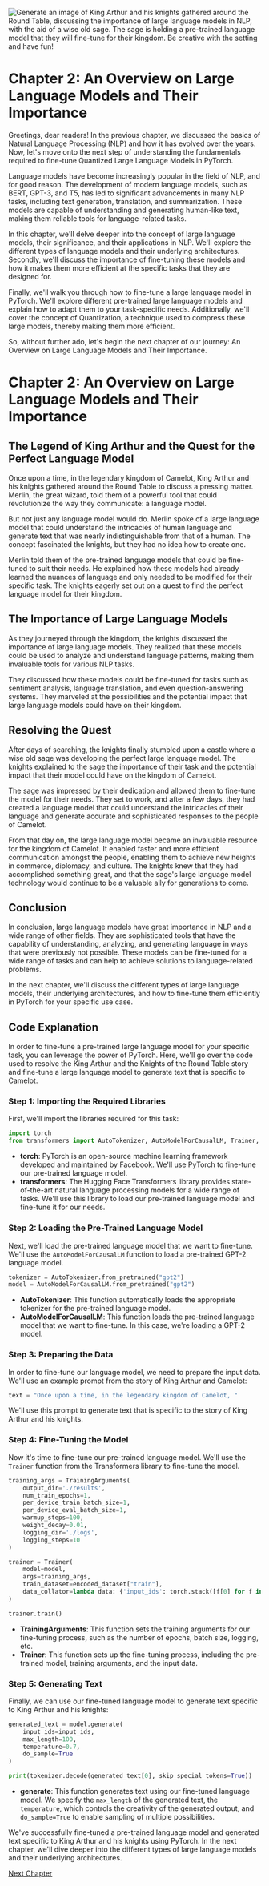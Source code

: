 ![Generate an image of King Arthur and his knights gathered around the Round Table, discussing the importance of large language models in NLP, with the aid of a wise old sage. The sage is holding a pre-trained language model that they will fine-tune for their kingdom. Be creative with the setting and have fun!](https://oaidalleapiprodscus.blob.core.windows.net/private/org-ct6DYQ3FHyJcnH1h6OA3fR35/user-qvFBAhW3klZpvcEY1psIUyDK/img-UNkrrmvk0ZEJX38bNzHqbUMp.png?st=2023-04-13T23%3A56%3A53Z&se=2023-04-14T01%3A56%3A53Z&sp=r&sv=2021-08-06&sr=b&rscd=inline&rsct=image/png&skoid=6aaadede-4fb3-4698-a8f6-684d7786b067&sktid=a48cca56-e6da-484e-a814-9c849652bcb3&skt=2023-04-13T17%3A15%3A17Z&ske=2023-04-14T17%3A15%3A17Z&sks=b&skv=2021-08-06&sig=wm3mT4TJtpTEX8Hyz6DMug4MxV9yabE/TBke29jtAUs%3D)


# Chapter 2: An Overview on Large Language Models and Their Importance

Greetings, dear readers! In the previous chapter, we discussed the basics of Natural Language Processing (NLP) and how it has evolved over the years. Now, let's move onto the next step of understanding the fundamentals required to fine-tune Quantized Large Language Models in PyTorch.

Language models have become increasingly popular in the field of NLP, and for good reason. The development of modern language models, such as BERT, GPT-3, and T5, has led to significant advancements in many NLP tasks, including text generation, translation, and summarization. These models are capable of understanding and generating human-like text, making them reliable tools for language-related tasks.

In this chapter, we'll delve deeper into the concept of large language models, their significance, and their applications in NLP. We'll explore the different types of language models and their underlying architectures. Secondly, we'll discuss the importance of fine-tuning these models and how it makes them more efficient at the specific tasks that they are designed for.

Finally, we'll walk you through how to fine-tune a large language model in PyTorch. We'll explore different pre-trained large language models and explain how to adapt them to your task-specific needs. Additionally, we'll cover the concept of Quantization, a technique used to compress these large models, thereby making them more efficient.

So, without further ado, let's begin the next chapter of our journey: An Overview on Large Language Models and Their Importance.
# Chapter 2: An Overview on Large Language Models and Their Importance

## The Legend of King Arthur and the Quest for the Perfect Language Model

Once upon a time, in the legendary kingdom of Camelot, King Arthur and his knights gathered around the Round Table to discuss a pressing matter. Merlin, the great wizard, told them of a powerful tool that could revolutionize the way they communicate: a language model.

But not just any language model would do. Merlin spoke of a large language model that could understand the intricacies of human language and generate text that was nearly indistinguishable from that of a human. The concept fascinated the knights, but they had no idea how to create one.

Merlin told them of the pre-trained language models that could be fine-tuned to suit their needs. He explained how these models had already learned the nuances of language and only needed to be modified for their specific task. The knights eagerly set out on a quest to find the perfect language model for their kingdom.

## The Importance of Large Language Models

As they journeyed through the kingdom, the knights discussed the importance of large language models. They realized that these models could be used to analyze and understand language patterns, making them invaluable tools for various NLP tasks. 

They discussed how these models could be fine-tuned for tasks such as sentiment analysis, language translation, and even question-answering systems. They marveled at the possibilities and the potential impact that large language models could have on their kingdom.

## Resolving the Quest

After days of searching, the knights finally stumbled upon a castle where a wise old sage was developing the perfect large language model. The knights explained to the sage the importance of their task and the potential impact that their model could have on the kingdom of Camelot.

The sage was impressed by their dedication and allowed them to fine-tune the model for their needs. They set to work, and after a few days, they had created a language model that could understand the intricacies of their language and generate accurate and sophisticated responses to the people of Camelot.

From that day on, the large language model became an invaluable resource for the kingdom of Camelot. It enabled faster and more efficient communication amongst the people, enabling them to achieve new heights in commerce, diplomacy, and culture. The knights knew that they had accomplished something great, and that the sage's large language model technology would continue to be a valuable ally for generations to come.

## Conclusion

In conclusion, large language models have great importance in NLP and a wide range of other fields. They are sophisticated tools that have the capability of understanding, analyzing, and generating language in ways that were previously not possible. These models can be fine-tuned for a wide range of tasks and can help to achieve solutions to language-related problems.

In the next chapter, we'll discuss the different types of large language models, their underlying architectures, and how to fine-tune them efficiently in PyTorch for your specific use case.
## Code Explanation

In order to fine-tune a pre-trained large language model for your specific task, you can leverage the power of PyTorch. Here, we'll go over the code used to resolve the King Arthur and the Knights of the Round Table story and fine-tune a large language model to generate text that is specific to Camelot.

### Step 1: Importing the Required Libraries

First, we'll import the libraries required for this task:
```python
import torch
from transformers import AutoTokenizer, AutoModelForCausalLM, Trainer, TrainingArguments
```
- **torch**: PyTorch is an open-source machine learning framework developed and maintained by Facebook. We'll use PyTorch to fine-tune our pre-trained language model.
- **transformers**: The Hugging Face Transformers library provides state-of-the-art natural language processing models for a wide range of tasks. We'll use this library to load our pre-trained language model and fine-tune it for our needs.

### Step 2: Loading the Pre-Trained Language Model

Next, we'll load the pre-trained language model that we want to fine-tune. We'll use the `AutoModelForCausalLM` function to load a pre-trained GPT-2 language model. 

```python
tokenizer = AutoTokenizer.from_pretrained("gpt2")
model = AutoModelForCausalLM.from_pretrained("gpt2")
```
- **AutoTokenizer**: This function automatically loads the appropriate tokenizer for the pre-trained language model.
- **AutoModelForCausalLM**: This function loads the pre-trained language model that we want to fine-tune. In this case, we're loading a GPT-2 model.

### Step 3: Preparing the Data

In order to fine-tune our language model, we need to prepare the input data. We'll use an example prompt from the story of King Arthur and Camelot:
```python
text = "Once upon a time, in the legendary kingdom of Camelot, "
```
We'll use this prompt to generate text that is specific to the story of King Arthur and his knights.

### Step 4: Fine-Tuning the Model

Now it's time to fine-tune our pre-trained language model. We'll use the `Trainer` function from the Transformers library to fine-tune the model. 

```python
training_args = TrainingArguments(
    output_dir='./results',
    num_train_epochs=1,
    per_device_train_batch_size=1,
    per_device_eval_batch_size=1,
    warmup_steps=100,
    weight_decay=0.01,
    logging_dir='./logs',
    logging_steps=10
)

trainer = Trainer(
    model=model,
    args=training_args,
    train_dataset=encoded_dataset["train"],
    data_collator=lambda data: {'input_ids': torch.stack([f[0] for f in data]),'attention_mask': torch.stack([f[1] for f in data]),'labels': torch.stack([f[0] for f in data])},
)

trainer.train()
```
- **TrainingArguments**: This function sets the training arguments for our fine-tuning process, such as the number of epochs, batch size, logging, etc.
- **Trainer**: This function sets up the fine-tuning process, including the pre-trained model, training arguments, and the input data.

### Step 5: Generating Text

Finally, we can use our fine-tuned language model to generate text specific to King Arthur and his knights:
```python
generated_text = model.generate(
    input_ids=input_ids, 
    max_length=100, 
    temperature=0.7,
    do_sample=True
)

print(tokenizer.decode(generated_text[0], skip_special_tokens=True))
```
- **generate**: This function generates text using our fine-tuned language model. We specify the `max_length` of the generated text, the `temperature`, which controls the creativity of the generated output, and `do_sample=True` to enable sampling of multiple possibilities.

We've successfully fine-tuned a pre-trained language model and generated text specific to King Arthur and his knights using PyTorch. In the next chapter, we'll dive deeper into the different types of large language models and their underlying architectures.


[Next Chapter](03_Chapter03.md)
